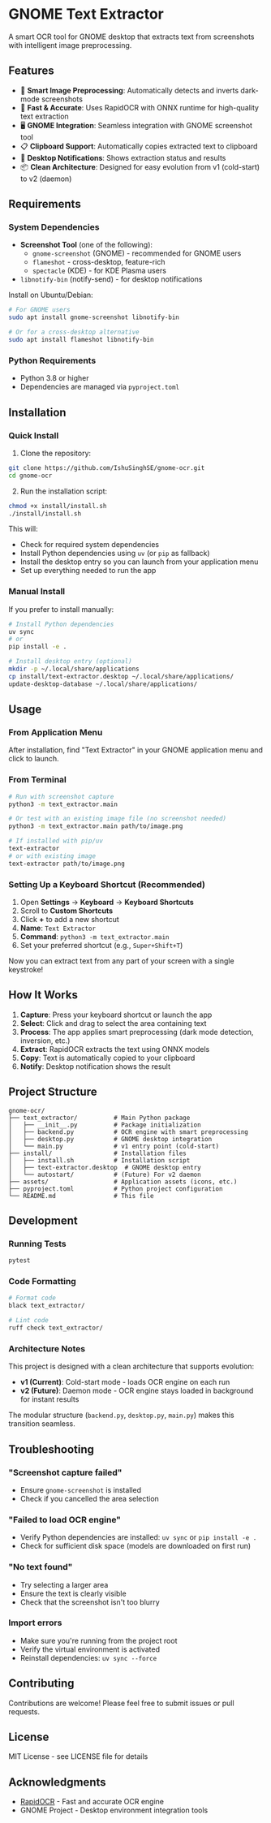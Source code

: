 # GNOME Text Extractor

A smart OCR tool for GNOME desktop that extracts text from screenshots with intelligent image preprocessing.

## Features

- 🎯 **Smart Image Preprocessing**: Automatically detects and inverts dark-mode screenshots
- 🚀 **Fast & Accurate**: Uses RapidOCR with ONNX runtime for high-quality text extraction
- 🖥️ **GNOME Integration**: Seamless integration with GNOME screenshot tool
- 📋 **Clipboard Support**: Automatically copies extracted text to clipboard
- 🔔 **Desktop Notifications**: Shows extraction status and results
- 📦 **Clean Architecture**: Designed for easy evolution from v1 (cold-start) to v2 (daemon)

## Requirements

### System Dependencies

- **Screenshot Tool** (one of the following):
  - `gnome-screenshot` (GNOME) - recommended for GNOME users
  - `flameshot` - cross-desktop, feature-rich
  - `spectacle` (KDE) - for KDE Plasma users
- `libnotify-bin` (notify-send) - for desktop notifications

Install on Ubuntu/Debian:
```bash
# For GNOME users
sudo apt install gnome-screenshot libnotify-bin

# Or for a cross-desktop alternative
sudo apt install flameshot libnotify-bin
```

### Python Requirements

- Python 3.8 or higher
- Dependencies are managed via `pyproject.toml`

## Installation

### Quick Install

1. Clone the repository:
```bash
git clone https://github.com/IshuSinghSE/gnome-ocr.git
cd gnome-ocr
```

2. Run the installation script:
```bash
chmod +x install/install.sh
./install/install.sh
```

This will:
- Check for required system dependencies
- Install Python dependencies using `uv` (or `pip` as fallback)
- Install the desktop entry so you can launch from your application menu
- Set up everything needed to run the app

### Manual Install

If you prefer to install manually:

```bash
# Install Python dependencies
uv sync
# or
pip install -e .

# Install desktop entry (optional)
mkdir -p ~/.local/share/applications
cp install/text-extractor.desktop ~/.local/share/applications/
update-desktop-database ~/.local/share/applications/
```

## Usage

### From Application Menu

After installation, find "Text Extractor" in your GNOME application menu and click to launch.

### From Terminal

```bash
# Run with screenshot capture
python3 -m text_extractor.main

# Or test with an existing image file (no screenshot needed)
python3 -m text_extractor.main path/to/image.png

# If installed with pip/uv
text-extractor
# or with existing image
text-extractor path/to/image.png
```

### Setting Up a Keyboard Shortcut (Recommended)

1. Open **Settings** → **Keyboard** → **Keyboard Shortcuts**
2. Scroll to **Custom Shortcuts**
3. Click **+** to add a new shortcut
4. **Name**: `Text Extractor`
5. **Command**: `python3 -m text_extractor.main`
6. Set your preferred shortcut (e.g., `Super+Shift+T`)

Now you can extract text from any part of your screen with a single keystroke!

## How It Works

1. **Capture**: Press your keyboard shortcut or launch the app
2. **Select**: Click and drag to select the area containing text
3. **Process**: The app applies smart preprocessing (dark mode detection, inversion, etc.)
4. **Extract**: RapidOCR extracts the text using ONNX models
5. **Copy**: Text is automatically copied to your clipboard
6. **Notify**: Desktop notification shows the result

## Project Structure

```
gnome-ocr/
├── text_extractor/          # Main Python package
│   ├── __init__.py          # Package initialization
│   ├── backend.py           # OCR engine with smart preprocessing
│   ├── desktop.py           # GNOME desktop integration
│   └── main.py              # v1 entry point (cold-start)
├── install/                 # Installation files
│   ├── install.sh           # Installation script
│   ├── text-extractor.desktop  # GNOME desktop entry
│   └── autostart/           # (Future) For v2 daemon
├── assets/                  # Application assets (icons, etc.)
├── pyproject.toml           # Python project configuration
└── README.md                # This file
```

## Development

### Running Tests

```bash
pytest
```

### Code Formatting

```bash
# Format code
black text_extractor/

# Lint code
ruff check text_extractor/
```

### Architecture Notes

This project is designed with a clean architecture that supports evolution:

- **v1 (Current)**: Cold-start mode - loads OCR engine on each run
- **v2 (Future)**: Daemon mode - OCR engine stays loaded in background for instant results

The modular structure (`backend.py`, `desktop.py`, `main.py`) makes this transition seamless.

## Troubleshooting

### "Screenshot capture failed"
- Ensure `gnome-screenshot` is installed
- Check if you cancelled the area selection

### "Failed to load OCR engine"
- Verify Python dependencies are installed: `uv sync` or `pip install -e .`
- Check for sufficient disk space (models are downloaded on first run)

### "No text found"
- Try selecting a larger area
- Ensure the text is clearly visible
- Check that the screenshot isn't too blurry

### Import errors
- Make sure you're running from the project root
- Verify the virtual environment is activated
- Reinstall dependencies: `uv sync --force`

## Contributing

Contributions are welcome! Please feel free to submit issues or pull requests.

## License

MIT License - see LICENSE file for details

## Acknowledgments

- [RapidOCR](https://github.com/RapidAI/RapidOCR) - Fast and accurate OCR engine
- GNOME Project - Desktop environment integration tools
